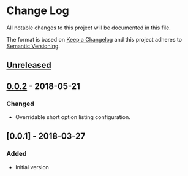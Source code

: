 # Change Log
All notable changes to this project will be documented in this file.

The format is based on [Keep a Changelog](http://keepachangelog.com/)
and this project adheres to [Semantic Versioning](http://semver.org/).


## [Unreleased]

## [0.0.2] - 2018-05-21
### Changed
- Overridable short option listing configuration.

## [0.0.1] - 2018-03-27
### Added
- Initial version


[Unreleased]: https://github.com/plandes/actioncli/compare/v0.0.2...HEAD
[0.0.2]: https://github.com/plandes/actioncli/compare/v0.0.1...v0.0.2
